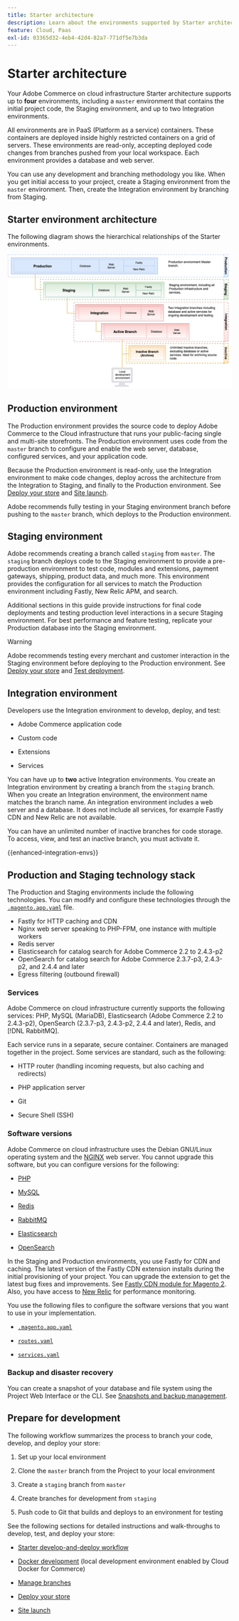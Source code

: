 ```yaml
---
title: Starter architecture
description: Learn about the environments supported by Starter architecture.
feature: Cloud, Paas
exl-id: 03365d32-4eb4-42d4-82a7-771df5e7b3da
---
```

# Starter architecture

Your Adobe Commerce on cloud infrastructure Starter architecture supports up to **four** environments, including a `master` environment that contains the initial project code, the Staging environment, and up to two Integration environments.

All environments are in PaaS (Platform as a service) containers. These containers are deployed inside highly restricted containers on a grid of servers. These environments are read-only, accepting deployed code changes from branches pushed from your local workspace. Each environment provides a database and web server.

You can use any development and branching methodology you like. When you get initial access to your project, create a Staging environment from the `master` environment. Then, create the Integration environment by branching from Staging.

## Starter environment architecture

The following diagram shows the hierarchical relationships of the Starter environments.

![High-level view of Starter project](../../assets/starter/architecture.png)

## Production environment

The Production environment provides the source code to deploy Adobe Commerce to the Cloud infrastructure that runs your public-facing single and multi-site storefronts. The Production environment uses code from the `master` branch to configure and enable the web server, database, configured services, and your application code.

Because the Production environment is read-only, use the Integration environment to make code changes, deploy across the architecture from the Integration to Staging, and finally to the Production environment. See [Deploy your store](../deploy/staging-production.md) and [Site launch](../launch/overview.md).

Adobe recommends fully testing in your Staging environment branch before pushing to the `master` branch, which deploys to the Production environment.

## Staging environment

Adobe recommends creating a branch called `staging` from `master`. The `staging` branch deploys code to the Staging environment to provide a pre-production environment to test code, modules and extensions, payment gateways, shipping, product data, and much more. This environment provides the configuration for all services to match the Production environment including Fastly, New Relic APM, and search.

Additional sections in this guide provide instructions for final code deployments and testing production level interactions in a secure Staging environment. For best performance and feature testing, replicate your Production database into the Staging environment.

>[!WARNING]
>
>Adobe recommends testing every merchant and customer interaction in the Staging environment before deploying to the Production environment. See [Deploy your store](../deploy/staging-production.md) and [Test deployment](../test/staging-and-production.md).

## Integration environment

Developers use the Integration environment to develop, deploy, and test:

-  Adobe Commerce application code

-  Custom code

-  Extensions

-  Services

You can have up to **two** active Integration environments. You create an Integration environment by creating a branch from the `staging` branch. When you create an Integration environment, the environment name matches the branch name. An integration environment includes a web server and a database. It does not include all services, for example Fastly CDN and New Relic are not available.

You can have an unlimited number of inactive branches for code storage. To access, view, and test an inactive branch, you must activate it.

{{enhanced-integration-envs}}

## Production and Staging technology stack

The Production and Staging environments include the following technologies. You can modify and configure these technologies through the [`.magento.app.yaml`](../application/configure-app-yaml.md) file.

-  Fastly for HTTP caching and CDN
-  Nginx web server speaking to PHP-FPM, one instance with multiple workers
-  Redis server
-  Elasticsearch for catalog search for Adobe Commerce 2.2 to 2.4.3-p2
-  OpenSearch for catalog search for Adobe Commerce 2.3.7-p3, 2.4.3-p2, and 2.4.4 and later
-  Egress filtering (outbound firewall)

### Services

Adobe Commerce on cloud infrastructure currently supports the following services: PHP, MySQL (MariaDB), Elasticsearch (Adobe Commerce 2.2 to 2.4.3-p2), OpenSearch (2.3.7-p3, 2.4.3-p2, 2.4.4 and later), Redis, and [!DNL RabbitMQ].

Each service runs in a separate, secure container. Containers are managed together in the project. Some services are standard, such as the following:

-  HTTP router (handling incoming requests, but also caching and redirects)

-  PHP application server

-  Git

-  Secure Shell (SSH)

### Software versions

Adobe Commerce on cloud infrastructure uses the Debian GNU/Linux operating system and the [NGINX](https://glossary.magento.com/nginx) web server. You cannot upgrade this software, but you can configure versions for the following:

-  [PHP](../application/php-settings.md)

-  [MySQL](../services/mysql.md)

-  [Redis](../services/redis.md)

-  [RabbitMQ](../services/rabbitmq.md)

-  [Elasticsearch](../services/elasticsearch.md)

-  [OpenSearch](../services/opensearch.md)

In the Staging and Production environments, you use Fastly for CDN and caching. The latest version of the Fastly CDN extension installs during the initial provisioning of your project. You can upgrade the extension to get the latest bug fixes and improvements. See [Fastly CDN module for Magento 2](https://github.com/fastly/fastly-magento2). Also, you have access to [New Relic](../monitor/account-management.md) for performance monitoring.

You use the following files to configure the software versions that you want to use in your implementation.

-  [`.magento.app.yaml`](../application/configure-app-yaml.md)

-  [`routes.yaml`](../routes/routes-yaml.md)

-  [`services.yaml`](../services/services-yaml.md)

### Backup and disaster recovery

You can create a snapshot of your database and file system using the Project Web Interface or the CLI. See [Snapshots and backup management](../storage/snapshots.md).

## Prepare for development

The following workflow summarizes the process to branch your code, develop, and deploy your store:

1. Set up your local environment

1. Clone the `master` branch from the Project to your local environment

1. Create a `staging` branch from `master`

1. Create branches for development from `staging`

1. Push code to Git that builds and deploys to an environment for testing

See the following sections for detailed instructions and walk-throughs to develop, test, and deploy your store:

-  [Starter develop-and-deploy workflow](starter-develop-deploy-workflow.md)

-  [Docker development](../dev-tools/cloud-docker.md) (local development environment enabled by Cloud Docker for Commerce)

-  [Manage branches](../project/console-branches.md)

-  [Deploy your store](../deploy/staging-production.md)

-  [Site launch](../launch/overview.md)
